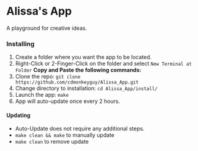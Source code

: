 # Alissa's App

A playground for creative ideas.

### Installing

1. Create a folder where you want the app to be located.
2. Right-Click or 2-Finger-Click on the folder and select `New Terminal at Folder`
__Copy and Paste the following commands:__
1. Clone the repo: `git clone https://github.com/cdmonkeyguy/Alissa_App.git`
2. Change directory to installation: `cd Alissa_App/install/`
3. Launch the app: `make`
4. App will auto-update once every 2 hours.

#### Updating

* Auto-Update does not require any additional steps.
* `make clean && make` to manually update
* `make clean` to remove update